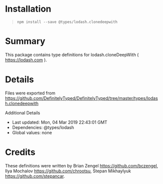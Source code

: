 # Installation
> `npm install --save @types/lodash.clonedeepwith`

# Summary
This package contains type definitions for lodash.cloneDeepWith ( https://lodash.com ).

# Details
Files were exported from https://github.com/DefinitelyTyped/DefinitelyTyped/tree/master/types/lodash.clonedeepwith

Additional Details
 * Last updated: Mon, 04 Mar 2019 22:43:01 GMT
 * Dependencies: @types/lodash
 * Global values: none

# Credits
These definitions were written by Brian Zengel <https://github.com/bczengel>, Ilya Mochalov <https://github.com/chrootsu>, Stepan Mikhaylyuk <https://github.com/stepancar>.
